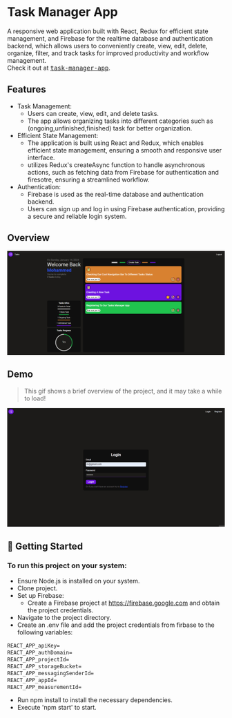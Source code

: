 # Task Manager App
A responsive web application built with React, Redux for
efficient state management, and Firebase for the realtime
database and authentication backend, which allows users
to conveniently create, view, edit, delete, organize, filter,
and track tasks for improved productivity and workflow
management. <br/> 
Check it out at <a href="https://task-manager-7479f.web.app"><kbd>task-manager-app</kbd></a>.

## Features
- Task Management:
    - Users can create, view, edit, and delete tasks.
    - The app allows organizing tasks into different categories such as (ongoing,unfinished,finished) task for better organization.
- Efficient State Management:
    - The application is built using React and Redux, which enables efficient state management, ensuring a smooth and responsive user interface.
    - utilizes Redux's createAsync function to handle asynchronous actions, such as fetching data from Firebase for authentication and firesotre, ensuring a streamlined workflow.
- Authentication:
    - Firebase is used as the real-time database and authentication backend.
    - Users can sign up and log in using Firebase authentication, providing a secure and reliable login system.

## Overview
<img src ="./screenShots/task-manager-app-overview.png">

## Demo
> This gif shows a brief overview of the project, and it may take a while to load!
<img src ="./screenShots/task-manager-app-demo.gif">

## 🚀 Getting Started
### To run this project on your system:
- Ensure Node.js is installed on your system.
- Clone project.
- Set up Firebase:
    - Create a Firebase project at https://firebase.google.com and obtain the project credentials.
- Navigate to the project directory.
- Create an .env file and add the project credentials from firbase to the following variables:
```
REACT_APP_apiKey=
REACT_APP_authDomain=
REACT_APP_projectId=
REACT_APP_storageBucket=
REACT_APP_messagingSenderId=
REACT_APP_appId=
REACT_APP_measurementId=
```
- Run npm install to install the necessary dependencies.
- Execute 'npm start' to start.
